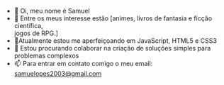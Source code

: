 - 👋 Oi, meu nome é Samuel
- 👀 Entre os meus interesse estão [animes,
                                  livros de fantasia e ficção científica,   
                                  jogos de RPG.]
- 🌱Atualmente estou me aperfeiçoando em JavaScript, HTML5 e CSS3
- 💞️ Estou procurando colaborar na criação de soluções simples para problemas complexos
- 📫 Para entrar em contato comigo o  meu email: samuelopes2003@gmail.com
